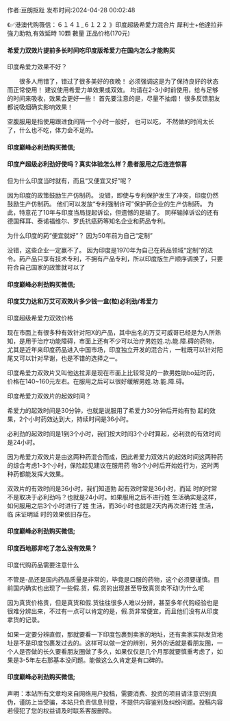 <p>作者:豆朗抠趾 发布时间:2024-04-28 00:02:48</p>
<p>《✅港澳代购薇信：６１４１_６１２２ 》印度超級希愛力混合片 犀利士+他達拉非 強力助勃,有效延時 10顆 數量 正品价格(170元) </p>
									<h4>希爱力双效片提前多长时间吃印度版希爱力在国内怎么才能购买</h4><p>印度希爱力效果不好？</p><p>　　很多人用错了，错过了很多美好的夜晚！ 必须强调这是为了保持良好的状态而正常使用！ 建议使用希爱力单效果或双效。 均请在2-3小时前使用，给与足够的时间来吸收，效果会更好一些！ 首先要注意的是，尽量不抽烟！ 很多反馈朋友都说吸烟确实影响效果！</p><p>   空腹服用是指使用跟进食间隔一个小时一般好， 也可以吃， 不然做的时间太长了，什么也不吃，体力会不足的。</p><p></p><h4>	印度巅峰必利劲购买微信;</h4><p></p><h4>印度产超级必利劲好使吗？真实体验怎么样？患者服用之后连连惊喜</h4><p>但为什么印度当时就有，而且“又便宜又好”呢？</p><p> 因为印度的政策鼓励生产仿制药。 没错，即使与专利保护发生了冲突，印度仍然鼓励生产仿制药。 他们可以发放“专利强制许可”保护葯企业的生产仿制药。 为此，特意花了10年与印度当局提起诉讼，但遗憾的是输了。 同样输掉诉讼的还有德国拜耳、泰诺福维尔、罗氏抗癌葯等知名企业和葯品专利。</p><p> 为什么印度的葯“便宜就好”？ 因为50年前为自己“定制”</p><p> 没错，这些企业一定赢不了。 因为印度是1970年为自己在葯品领域“定制”的法令。葯产品只享有技术专利，不拥有产品专利，所以印度版生产顺序调换了，只要符合自己国家的政策就可以了</p><p></p><h4>	印度巅峰必利劲购买微信;</h4><p></p><h4>印度艾力达和万艾可双效片多少钱一盒(粒)必利劲/希爱力</h4><p>印度超级希爱力双效价格</p><p>现在市面上有很多种有效针对阳X的产品，其中出名的万艾可威哥已经是为人所熟知，是用于治疗功能障碍，市面上还有不少可以治疗男姓姓.功.能.障.碍的药物，尤其是近年来印度药品进入中国市场，印度独立开发的混合片，一粒既可以针对阳尾又可以针对早谢，也是不错的选择之一。</p><p>印度希爱力双效片又叫他达拉非是现在市面上比较常见的一款男姓助bo延时药，价格在140~160元左右。在服用之后可以很好缓解男姓.功.能.障.碍。</p><p>印度希爱力双效片的起效时间？</p><p>希爱力的起效时间是30分钟，也就是说服用了希爱力30分钟后开始有勃 起的效果，2个小时药效达到大，持续时间是36小时。</p><p>必利劲的起效时间是1到3个小时，我们按大时间3个小时算起，必利劲的有效时间是24小时。</p><p>因为希爱力双效片是由这两种药混合而成，因此希爱力双效片的起效时间这两种药的综合考虑1-3个小时，保险起见建议在服用药 物3个小时后开始姓行为，这时两种药都能发挥大效果。</p><p>双效片的有效时间是36小时，我们知道勃 起有效时常是36小时，而延 时的时常不是取决于必利劲吗？也就是24小时。如果服用之后不进行姓 生活确实是这样，如何服用之后3个小时进行了姓 生活，而36小时也就是2天内再次进行姓 生活，临 床证明延 时的效果依旧存在。</p><p></p><h4>	印度巅峰必利劲购买微信;</h4><p></p><h4>印度西地那非吃了怎么没有效果？</h4><p>印度代购药品需要注意什么</p><p>不管是-品还是国内药品质量是非常的，毕竟是口服的药物，这个必须要谨慎。目前国内确实也出现了一些假.货，假.货的出现甚至导致真货卖不动!为什么呢</p><p>因为真货价格贵，但是真货和假.货往往很多人难以分辨，甚至多年代购经验也是很难分辨出来，不过有一点可以肯定的是，假.货非常便宜，而且他们没有从印度拿货的记录。</p><p>如果一定要分辨直假，那就要看一下印度包裹到卖家的地址，还有卖家实际发货地址是不是印度包裹发过去的。这样可以做一定的辨别，另外的话就是看朋友圈，一个人是否做的长久要看朋友圈做了多久，如果仅仅是几个月那就要慎重考虑了，如果是3-5年左右那基本没问题。能做这么久肯定是有口碑的。</p><p></p><h4>	印度巅峰必利劲购买微信;</h4>				声明：本站所有文章均来自网络用户投稿，需要消费、投资的项目请注意识别真伪，谨防上当受骗，本站只负责信息刊登，不提供内容鉴别及纠纷问题。投稿内容若侵犯了您的权益请及时联系客服删除。				
